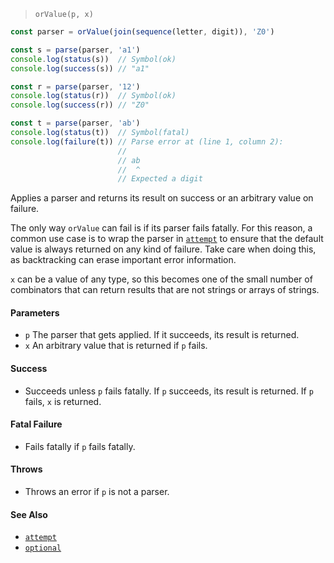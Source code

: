 <!--
 Copyright (c) 2020 Thomas J. Otterson
 
 This software is released under the MIT License.
 https://opensource.org/licenses/MIT
-->

> `orValue(p, x)`

```javascript
const parser = orValue(join(sequence(letter, digit)), 'Z0')

const s = parse(parser, 'a1')
console.log(status(s))  // Symbol(ok)
console.log(success(s)) // "a1"

const r = parse(parser, '12')
console.log(status(r))  // Symbol(ok)
console.log(success(r)) // "Z0"

const t = parse(parser, 'ab')
console.log(status(t))  // Symbol(fatal)
console.log(failure(t)) // Parse error at (line 1, column 2):
                        //
                        // ab
                        //  ^
                        // Expected a digit
```

Applies a parser and returns its result on success or an arbitrary value on failure.

The only way `orValue` can fail is if its parser fails fatally. For this reason, a common use case is to wrap the parser in [`attempt`](attempt.md) to ensure that the default value is always returned on any kind of failure. Take care when doing this, as backtracking can erase important error information.

`x` can be a value of any type, so this becomes one of the small number of combinators that can return results that are not strings or arrays of strings.

#### Parameters

* `p` The parser that gets applied. If it succeeds, its result is returned.
* `x` An arbitrary value that is returned if `p` fails.

#### Success

* Succeeds unless `p` fails fatally. If `p` succeeds, its result is returned. If `p` fails, `x` is returned.

#### Fatal Failure

* Fails fatally if `p` fails fatally.

#### Throws

* Throws an error if `p` is not a parser.

#### See Also

* [`attempt`](attempt.md)
* [`optional`](optional.md)
